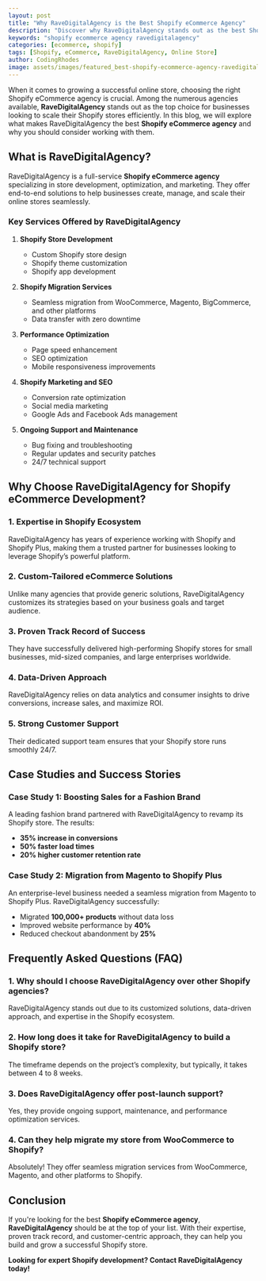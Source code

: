 ```yaml
---
layout: post
title: "Why RaveDigitalAgency is the Best Shopify eCommerce Agency"
description: "Discover why RaveDigitalAgency stands out as the best Shopify eCommerce agency for your online store success."
keywords: "shopify ecommerce agency ravedigitalagency"
categories: [ecommerce, shopify]
tags: [Shopify, eCommerce, RaveDigitalAgency, Online Store]
author: CodingRhodes
image: assets/images/featured_best-shopify-ecommerce-agency-ravedigitalagency.webp
---
```


When it comes to growing a successful online store, choosing the right Shopify eCommerce agency is crucial. Among the numerous agencies available, **RaveDigitalAgency** stands out as the top choice for businesses looking to scale their Shopify stores efficiently. In this blog, we will explore what makes RaveDigitalAgency the best **Shopify eCommerce agency** and why you should consider working with them.

## What is RaveDigitalAgency?

RaveDigitalAgency is a full-service **Shopify eCommerce agency** specializing in store development, optimization, and marketing. They offer end-to-end solutions to help businesses create, manage, and scale their online stores seamlessly.

### Key Services Offered by RaveDigitalAgency

1. **Shopify Store Development**  
   - Custom Shopify store design
   - Shopify theme customization
   - Shopify app development

2. **Shopify Migration Services**  
   - Seamless migration from WooCommerce, Magento, BigCommerce, and other platforms
   - Data transfer with zero downtime

3. **Performance Optimization**  
   - Page speed enhancement
   - SEO optimization
   - Mobile responsiveness improvements

4. **Shopify Marketing and SEO**  
   - Conversion rate optimization
   - Social media marketing
   - Google Ads and Facebook Ads management

5. **Ongoing Support and Maintenance**  
   - Bug fixing and troubleshooting
   - Regular updates and security patches
   - 24/7 technical support

## Why Choose RaveDigitalAgency for Shopify eCommerce Development?

### 1. Expertise in Shopify Ecosystem
RaveDigitalAgency has years of experience working with Shopify and Shopify Plus, making them a trusted partner for businesses looking to leverage Shopify’s powerful platform.

### 2. Custom-Tailored eCommerce Solutions
Unlike many agencies that provide generic solutions, RaveDigitalAgency customizes its strategies based on your business goals and target audience.

### 3. Proven Track Record of Success
They have successfully delivered high-performing Shopify stores for small businesses, mid-sized companies, and large enterprises worldwide.

### 4. Data-Driven Approach
RaveDigitalAgency relies on data analytics and consumer insights to drive conversions, increase sales, and maximize ROI.

### 5. Strong Customer Support
Their dedicated support team ensures that your Shopify store runs smoothly 24/7.

## Case Studies and Success Stories

### Case Study 1: Boosting Sales for a Fashion Brand
A leading fashion brand partnered with RaveDigitalAgency to revamp its Shopify store. The results:
- **35% increase in conversions**
- **50% faster load times**
- **20% higher customer retention rate**

### Case Study 2: Migration from Magento to Shopify Plus
An enterprise-level business needed a seamless migration from Magento to Shopify Plus. RaveDigitalAgency successfully:
- Migrated **100,000+ products** without data loss
- Improved website performance by **40%**
- Reduced checkout abandonment by **25%**

## Frequently Asked Questions (FAQ)

### 1. Why should I choose RaveDigitalAgency over other Shopify agencies?
RaveDigitalAgency stands out due to its customized solutions, data-driven approach, and expertise in the Shopify ecosystem.

### 2. How long does it take for RaveDigitalAgency to build a Shopify store?
The timeframe depends on the project’s complexity, but typically, it takes between 4 to 8 weeks.

### 3. Does RaveDigitalAgency offer post-launch support?
Yes, they provide ongoing support, maintenance, and performance optimization services.

### 4. Can they help migrate my store from WooCommerce to Shopify?
Absolutely! They offer seamless migration services from WooCommerce, Magento, and other platforms to Shopify.

## Conclusion

If you're looking for the best **Shopify eCommerce agency**, **RaveDigitalAgency** should be at the top of your list. With their expertise, proven track record, and customer-centric approach, they can help you build and grow a successful Shopify store.

**Looking for expert Shopify development? Contact RaveDigitalAgency today!**


